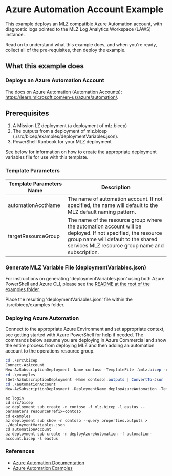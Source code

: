 # Azure Automation Account Example

This example deploys an MLZ compatible Azure Automation account, with diagnostic logs pointed to the MLZ Log Analytics Workspace (LAWS) instance.

Read on to understand what this example does, and when you're ready, collect all of the pre-requisites, then deploy the example.

## What this example does

### Deploys an Azure Automation Account

The docs on Azure Automation (Automation Accounts): <https://learn.microsoft.com/en-us/azure/automation/>.  

## Prerequisites

1. A Mission LZ deployment (a deployment of mlz.bicep)
2. The outputs from a deployment of mlz.bicep (./src/bicep/examples/deploymentVariables.json).  
3. PowerShell Runbook for your MLZ deployment

See below for information on how to create the appropriate deployment variables file for use with this template.

### Template Parameters

Template Parameters Name | Description
-----------------------| -----------
automationAcctName | The name of automation account.  If not specified, the name will default to the MLZ default naming pattern.  
targetResourceGroup | The name of the resource group where the automation account will be deployed.   If not specified, the resource group name will default to the shared services MLZ resource group name and subscription.

### Generate MLZ Variable File (deploymentVariables.json)

For instructions on generating 'deploymentVariables.json' using both Azure PowerShell and Azure CLI, please see the [README at the root of the examples folder](../README.md).

Place the resulting 'deploymentVariables.json' file within the ./src/bicep/examples folder.

### Deploying Azure Automation

Connect to the appropriate Azure Environment and set appropriate context, see getting started with Azure PowerShell for help if needed.  The commands below assume you are deploying in Azure Commercial and show the entire process from deploying MLZ and then adding an automation account to the operations resource group.

```PowerShell
cd .\src\bicep
Connect-AzAccount
New-AzSubscriptionDeployment -Name contoso -TemplateFile .\mlz.bicep -resourcePrefix 'contoso' -Location 'eastus'
cd .\examples
(Get-AzSubscriptionDeployment -Name contoso).outputs | ConvertTo-Json | Out-File -FilePath .\deploymentVariables.json
cd .\automationAccount
New-AzSubscriptionDeployment -DeploymentName deployAzureAutomation -TemplateFile .\automation-account.bicep -Location 'eastus'
```

```Azure CLI
az login
cd src/bicep
az deployment sub create -n contoso -f mlz.bicep -l eastus --parameters resourcePrefix=contoso
cd examples
az deployment sub show -n contoso --query properties.outputs > ./deploymentVariables.json
cd automationAccount
az deployment sub create -n deployAzureAutomation -f automation-account.bicep -l eastus
```

### References

* [Azure Automation Documentation](https://learn.microsoft.com/en-us/azure/automation/)
* [Azure Automation Examples](https://github.com/azureautomation/)
